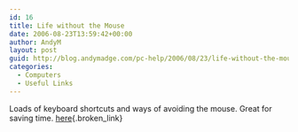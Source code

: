 ```yaml
---
id: 16
title: Life without the Mouse
date: 2006-08-23T13:59:42+00:00
author: AndyM
layout: post
guid: http://blog.andymadge.com/pc-help/2006/08/23/life-without-the-mouse/
categories:
  - Computers
  - Useful Links
---
```

Loads of keyboard shortcuts and ways of avoiding the mouse. Great for saving time. [here](http://chronotron.wordpress.com/2006/03/26/life-without-mouse-tips-tricks/ "http://chronotron.wordpress.com/2006/03/26/life-without-mouse-tips-tricks/"){.broken_link}